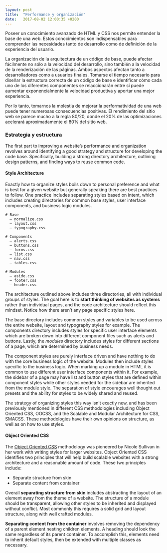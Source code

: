 ```yaml
---
layout: post
title:  "Performance y organización"
date:   2017-08-02 12:00:35 +0200
---
```

Poseer un conocimiento avanzado de HTML y CSS nos permite entender la base de una web. Estos conocimientos son indispensables para comprender las necesidades tanto de desarrollo como de definición de la experiencia del usuario.

La organización de la arquitectura de un código de base, puede afectar fácilmente no sólo a la velocidad del desarrollo, sino también a la velocidad de la renderización de las páginas. Ambos aspectos afectan tanto a desarrolladores como a usuarios finales. Tomarse el tiempo necesario para diseñar la estructura correcta de un código de base e identificar cómo cada uno de los diferentes componentes se relaccionarán entre sí puede aumentar exponencialmente la velocidad productiva y aportar una mejor experiencia.

Por lo tanto, tomarnos la molestia de mejorar la performatividad de una web puede tener numerosas consecuencias positivas. El rendimiento del sitio web se parece mucho a la regla 80/20, donde el 20% de las optimizaciones acelerará aproximadamente el 80% del sitio web.

### Estrategia y estructura

The first part to improving a website’s performance and organization revolves around identifying a good strategy and structure for developing the code base. Specifically, building a strong directory architecture, outlining design patterns, and finding ways to reuse common code.

#### Style Architecture

Exactly how to organize styles boils down to personal preference and what is best for a given website but generally speaking there are best practices to follow. One practice includes separating styles based on intent, which includes creating directories for common base styles, user interface components, and business logic modules.

```
# Base
  – normalize.css
  – layout.css
  – typography.css

# Components
  – alerts.css
  – buttons.css
  – forms.css
  – list.css
  – nav.css
  – tables.css

# Modules
  – aside.css
  – footer.css
  – header.css
```

The architecture outlined above includes three directories, all with individual groups of styles. The goal here is to **start thinking of websites as systems** rather than individual pages, and the code architecture should reflect this mindset. Notice how there aren’t any page specific styles here.

The base directory includes common styles and variables to be used across the entire website, layout and typography styles for example. The components directory includes styles for specific user interface elements which are broken down into different component files such as alerts and buttons. Lastly, the *modules* directory includes styles for different sections of a page, which are determined by business needs.

The component styles are purely interface driven and have nothing to do with the core business logic of the website. Modules then include styles specific to the business logic. When marking up a module in HTML it is common to use different user interface components within it. For example, the sidebar of a page may have list and button styles that are defined within component styles while other styles needed for the sidebar are inherited from the module style. The separation of style encourages well thought out presets and the ability for styles to be widely shared and reused.

The strategy of organizing styles this way isn’t exactly new, and has been previously mentioned in different CSS methodologies including Object Oriented CSS, OOCSS, and the Scalable and Modular Architecture for CSS, SMACSS. These methodologies have their own opinions on structure, as well as on how to use styles.

#### Object Oriented CSS

The [Object Oriented CSS](https://www.google.es) methodology was pioneered by Nicole Sullivan in her work with writing styles for larger websites. Object Oriented CSS identifies two principles that will help build scalable websites with a strong architecture and a reasonable amount of code. These two principles include:

- Separate structure from skin
- Separate content from container

Overall **separating structure from skin** includes abstracting the layout of an element away from the theme of a website. The structure of a module should be transparent, allowing other styles to be inherited and displayed without conflict. Most commonly this requires a solid grid and layout structure, along with well crafted modules.

**Separating content from the container** involves removing the dependency of a parent element nesting children elements. A heading should look the same regardless of its parent container. To accomplish this, elements need to inherit default styles, then be extended with multiple classes as necessary.
